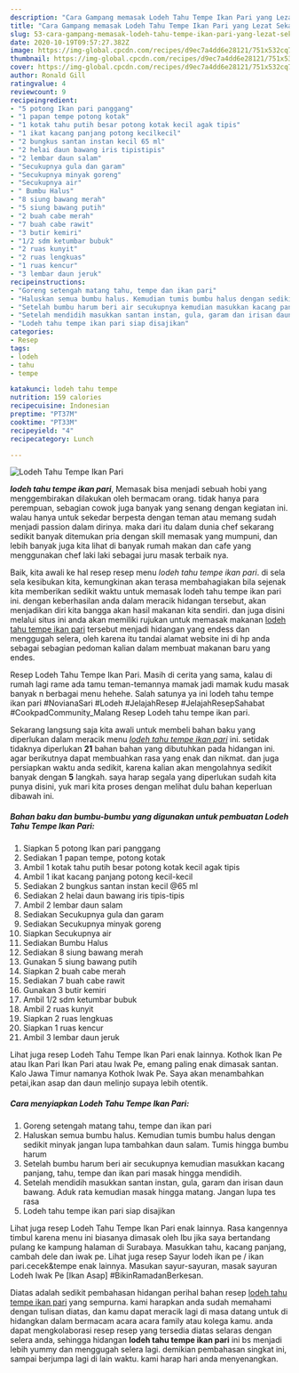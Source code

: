 ```yaml
---
description: "Cara Gampang memasak Lodeh Tahu Tempe Ikan Pari yang Lezat Sekali"
title: "Cara Gampang memasak Lodeh Tahu Tempe Ikan Pari yang Lezat Sekali"
slug: 53-cara-gampang-memasak-lodeh-tahu-tempe-ikan-pari-yang-lezat-sekali
date: 2020-10-19T09:57:27.382Z
image: https://img-global.cpcdn.com/recipes/d9ec7a4dd6e28121/751x532cq70/lodeh-tahu-tempe-ikan-pari-foto-resep-utama.jpg
thumbnail: https://img-global.cpcdn.com/recipes/d9ec7a4dd6e28121/751x532cq70/lodeh-tahu-tempe-ikan-pari-foto-resep-utama.jpg
cover: https://img-global.cpcdn.com/recipes/d9ec7a4dd6e28121/751x532cq70/lodeh-tahu-tempe-ikan-pari-foto-resep-utama.jpg
author: Ronald Gill
ratingvalue: 4
reviewcount: 9
recipeingredient:
- "5 potong Ikan pari panggang"
- "1 papan tempe potong kotak"
- "1 kotak tahu putih besar potong kotak kecil agak tipis"
- "1 ikat kacang panjang potong kecilkecil"
- "2 bungkus santan instan kecil 65 ml"
- "2 helai daun bawang iris tipistipis"
- "2 lembar daun salam"
- "Secukupnya gula dan garam"
- "Secukupnya minyak goreng"
- "Secukupnya air"
- " Bumbu Halus"
- "8 siung bawang merah"
- "5 siung bawang putih"
- "2 buah cabe merah"
- "7 buah cabe rawit"
- "3 butir kemiri"
- "1/2 sdm ketumbar bubuk"
- "2 ruas kunyit"
- "2 ruas lengkuas"
- "1 ruas kencur"
- "3 lembar daun jeruk"
recipeinstructions:
- "Goreng setengah matang tahu, tempe dan ikan pari"
- "Haluskan semua bumbu halus. Kemudian tumis bumbu halus dengan sedikit minyak jangan lupa tambahkan daun salam. Tumis hingga bumbu harum"
- "Setelah bumbu harum beri air secukupnya kemudian masukkan kacang panjang, tahu, tempe dan ikan pari masak hingga mendidih."
- "Setelah mendidih masukkan santan instan, gula, garam dan irisan daun bawang. Aduk rata kemudian masak hingga matang. Jangan lupa tes rasa"
- "Lodeh tahu tempe ikan pari siap disajikan"
categories:
- Resep
tags:
- lodeh
- tahu
- tempe

katakunci: lodeh tahu tempe 
nutrition: 159 calories
recipecuisine: Indonesian
preptime: "PT37M"
cooktime: "PT33M"
recipeyield: "4"
recipecategory: Lunch

---
```



![Lodeh Tahu Tempe Ikan Pari](https://img-global.cpcdn.com/recipes/d9ec7a4dd6e28121/751x532cq70/lodeh-tahu-tempe-ikan-pari-foto-resep-utama.jpg)

<b><i>lodeh tahu tempe ikan pari</i></b>, Memasak bisa menjadi sebuah hobi yang menggembirakan dilakukan oleh bermacam orang. tidak hanya para perempuan, sebagian cowok juga banyak yang senang dengan kegiatan ini. walau hanya untuk sekedar berpesta dengan teman atau memang sudah menjadi passion dalam dirinya. maka dari itu dalam dunia chef sekarang sedikit banyak ditemukan pria dengan skill memasak yang mumpuni, dan lebih banyak juga kita lihat di banyak rumah makan dan cafe yang menggunakan chef laki laki sebagai juru masak terbaik nya.

Baik, kita awali ke hal resep resep menu <i>lodeh tahu tempe ikan pari</i>. di sela sela kesibukan kita, kemungkinan akan terasa membahagiakan bila sejenak kita memberikan sedikit waktu untuk memasak lodeh tahu tempe ikan pari ini. dengan keberhasilan anda dalam meracik hidangan tersebut, akan menjadikan diri kita bangga akan hasil makanan kita sendiri. dan juga disini melalui situs ini anda akan memiliki rujukan untuk memasak makanan <u>lodeh tahu tempe ikan pari</u> tersebut menjadi hidangan yang endess dan menggugah selera, oleh karena itu tandai alamat website ini di hp anda sebagai sebagian pedoman kalian dalam membuat makanan baru yang endes.

Resep Lodeh Tahu Tempe Ikan Pari. Masih di cerita yang sama, kalau di rumah lagi rame ada tamu teman-temannya mamak jadi mamak kudu masak banyak n berbagai menu hehehe. Salah satunya ya ini lodeh tahu tempe ikan pari #NovianaSari #Lodeh #JelajahResep #JelajahResepSahabat #CookpadCommunity_Malang Resep Lodeh tahu tempe ikan pari.


Sekarang langsung saja kita awali untuk membeli bahan baku yang diperlukan dalam meracik menu <u><i>lodeh tahu tempe ikan pari</i></u> ini. setidak tidaknya diperlukan <b>21</b> bahan bahan yang dibutuhkan pada hidangan ini. agar berikutnya dapat membuahkan rasa yang enak dan nikmat. dan juga persiapkan waktu anda sedikit, karena kalian akan mengolahnya sedikit banyak dengan <b>5</b> langkah. saya harap segala yang diperlukan sudah kita punya disini, yuk mari kita proses dengan melihat dulu bahan keperluan dibawah ini.

<!--inarticleads1-->

##### Bahan baku dan bumbu-bumbu yang digunakan untuk pembuatan Lodeh Tahu Tempe Ikan Pari:

1. Siapkan 5 potong Ikan pari panggang
1. Sediakan 1 papan tempe, potong kotak
1. Ambil 1 kotak tahu putih besar potong kotak kecil agak tipis
1. Ambil 1 ikat kacang panjang potong kecil-kecil
1. Sediakan 2 bungkus santan instan kecil @65 ml
1. Sediakan 2 helai daun bawang iris tipis-tipis
1. Ambil 2 lembar daun salam
1. Sediakan Secukupnya gula dan garam
1. Sediakan Secukupnya minyak goreng
1. Siapkan Secukupnya air
1. Sediakan  Bumbu Halus
1. Sediakan 8 siung bawang merah
1. Gunakan 5 siung bawang putih
1. Siapkan 2 buah cabe merah
1. Sediakan 7 buah cabe rawit
1. Gunakan 3 butir kemiri
1. Ambil 1/2 sdm ketumbar bubuk
1. Ambil 2 ruas kunyit
1. Siapkan 2 ruas lengkuas
1. Siapkan 1 ruas kencur
1. Ambil 3 lembar daun jeruk


Lihat juga resep Lodeh Tahu Tempe Ikan Pari enak lainnya. Kothok Ikan Pe atau Ikan Pari Ikan Pari atau Iwak Pe, emang paling enak dimasak santan. Kalo Jawa Timur namanya Kothok Iwak Pe. Saya akan menambahkan petai,ikan asap dan daun melinjo supaya lebih otentik. 

<!--inarticleads2-->

##### Cara menyiapkan Lodeh Tahu Tempe Ikan Pari:

1. Goreng setengah matang tahu, tempe dan ikan pari
1. Haluskan semua bumbu halus. Kemudian tumis bumbu halus dengan sedikit minyak jangan lupa tambahkan daun salam. Tumis hingga bumbu harum
1. Setelah bumbu harum beri air secukupnya kemudian masukkan kacang panjang, tahu, tempe dan ikan pari masak hingga mendidih.
1. Setelah mendidih masukkan santan instan, gula, garam dan irisan daun bawang. Aduk rata kemudian masak hingga matang. Jangan lupa tes rasa
1. Lodeh tahu tempe ikan pari siap disajikan


Lihat juga resep Lodeh Tahu Tempe Ikan Pari enak lainnya. Rasa kangennya timbul karena menu ini biasanya dimasak oleh Ibu jika saya bertandang pulang ke kampung halaman di Surabaya. Masukkan tahu, kacang panjang, cambah dele dan iwak pe. Lihat juga resep Sayur lodeh ikan pe / ikan pari.cecek&amp;tempe enak lainnya. Masukan sayur-sayuran, masak sayuran Lodeh Iwak Pe [Ikan Asap] #BikinRamadanBerkesan. 

Diatas adalah sedikit pembahasan hidangan perihal bahan resep <u>lodeh tahu tempe ikan pari</u> yang sempurna. kami harapkan anda sudah memahami dengan tulisan diatas, dan kamu dapat meracik lagi di masa datang untuk di hidangkan dalam bermacam acara acara family atau kolega kamu. anda dapat mengkolaborasi resep resep yang tersedia diatas selaras dengan selera anda, sehingga hidangan <b>lodeh tahu tempe ikan pari</b> ini bs menjadi lebih yummy dan menggugah selera lagi. demikian pembahasan singkat ini, sampai berjumpa lagi di lain waktu. kami harap hari anda menyenangkan.
